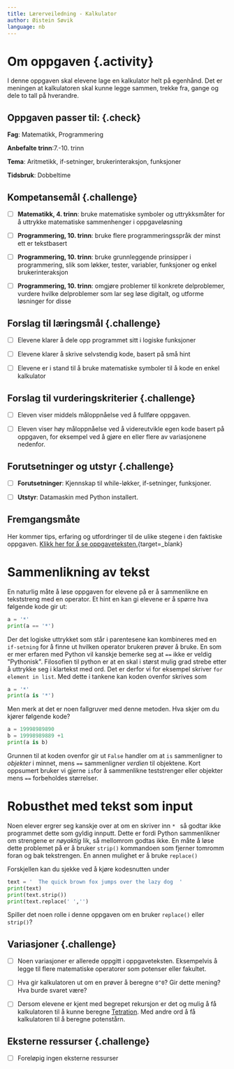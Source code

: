 ```yaml
---
title: Lærerveiledning - Kalkulator
author: Øistein Søvik
language: nb
---
```



# Om oppgaven {.activity}

I denne oppgaven skal elevene lage en kalkulator helt på egenhånd. Det er
meningen at kalkulatoren skal kunne legge sammen, trekke fra, gange og dele to
tall på hverandre.

## Oppgaven passer til: {.check}

__Fag__: Matematikk, Programmering

__Anbefalte trinn__:7.-10. trinn

__Tema__: Aritmetikk, if-setninger, brukerinteraksjon, funksjoner

__Tidsbruk__: Dobbeltime

## Kompetansemål {.challenge}

- [ ] __Matematikk, 4. trinn__: bruke matematiske symboler og uttrykksmåter for
  å uttrykke matematiske sammenhenger i oppgaveløsning

- [ ] __Programmering, 10. trinn__: bruke flere programmeringsspråk der minst
  ett er tekstbasert

- [ ] __Programmering, 10. trinn__: bruke grunnleggende prinsipper i
  programmering, slik som løkker, tester, variabler, funksjoner og enkel
  brukerinteraksjon

- [ ] __Programmering, 10. trinn__: omgjøre problemer til konkrete delproblemer,
  vurdere hvilke delproblemer som lar seg løse digitalt, og utforme løsninger
  for disse

## Forslag til læringsmål {.challenge}

- [ ] Elevene klarer å dele opp programmet sitt i logiske funksjoner

- [ ] Elevene klarer å skrive selvstendig kode, basert på små hint

- [ ] Elevene er i stand til å bruke matematiske symboler til å kode en enkel
  kalkulator

## Forslag til vurderingskriterier {.challenge}

- [ ] Eleven viser middels måloppnåelse ved å fullføre oppgaven.

- [ ] Eleven viser høy måloppnåelse ved å videreutvikle egen kode basert på
  oppgaven, for eksempel ved å gjøre en eller flere av variasjonene nedenfor.

## Forutsetninger og utstyr {.challenge}

- [ ] __Forutsetninger__: Kjennskap til while-løkker, if-setninger, funksjoner.

- [ ] __Utstyr__: Datamaskin med Python installert.

## Fremgangsmåte

Her kommer tips, erfaring og utfordringer til de ulike stegene i den faktiske
oppgaven. [Klikk her for å se
oppgaveteksten.](../kalkulator/kalkulator.html){target=_blank}


# Sammenlikning av tekst

En naturlig måte å løse oppgaven for elevene på er å sammenlikne en tekststreng
med en operator. Et hint en kan gi elevene er å spørre hva følgende kode gir ut:

```python
a = '*'
print(a == '*')
```

Der det logiske uttrykket som står i parentesene kan kombineres med en
`if-setning` for å finne ut hvilken operator brukeren prøver å bruke. En som er
mer erfaren med Python vil kanskje bemerke seg at `==` ikke er veldig
"Pythonisk". Filosofien til python er at en skal i størst mulig grad strebe
etter å uttrykke seg i klartekst med ord. Det er derfor vi for eksempel skriver
`for element in list`. Med dette i tankene kan koden ovenfor skrives som

```python
a = '*'
print(a is '*')
```

Men merk at det er noen fallgruver med denne metoden. Hva skjer om du kjører
følgende kode?

```python
a = 19998989890
b = 19998989889 +1
print(a is b)
```

Grunnen til at koden ovenfor gir ut `False` handler om at `is` sammenligner to
*objekter* i minnet, mens `==` sammenligner *verdien* til objektene. Kort
oppsumert bruker vi gjerne `is`for å sammenlikne teststrenger eller objekter
mens `==` forbeholdes størrelser.


# Robusthet med tekst som input

Noen elever ergrer seg kanskje over at om en skriver inn `* ` så godtar ikke
programmet dette som gyldig innputt. Dette er fordi Python sammenlikner om
strengene er *nøyaktig* lik, så mellomrom godtas ikke. En måte å løse dette
problemet på er å bruker `strip()` kommandoen som fjerner tomromm foran og bak
tekstrengen. En annen mulighet er å bruke `replace()`

Forskjellen kan du sjekke ved å kjøre kodesnutten under

```python
text = '  The quick brown fox jumps over the lazy dog  '
print(text)
print(text.strip())
print(text.replace(' ','')
```

Spiller det noen rolle i denne oppgaven om en bruker `replace()` eller
`strip()`?

## Variasjoner {.challenge}

- [ ] Noen variasjoner er allerede oppgitt i oppgaveteksten. Eksempelvis å legge
  til flere matematiske operatorer som potenser eller fakultet.

- [ ] Hva gir kalkulatoren ut om en prøver å beregne `0^0`? Gir dette mening?
  Hva burde svaret være?

- [ ] Dersom elevene er kjent med begrepet rekursjon er det og mulig å få
  kalkulatoren til å kunne beregne
  [Tetration](https://en.wikipedia.org/wiki/Tetration). Med andre ord å få
  kalkulatoren til å beregne potenstårn.

## Eksterne ressurser {.challenge}

- [ ] Foreløpig ingen eksterne ressurser
